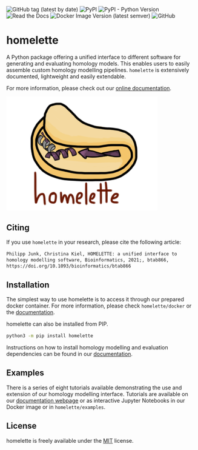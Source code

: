 ![GitHub tag (latest by date)](https://img.shields.io/github/v/tag/philippjunk/homelette)
![PyPI](https://img.shields.io/pypi/v/homelette)
![PyPI - Python Version](https://img.shields.io/pypi/pyversions/homelette)
![Read the Docs](https://img.shields.io/readthedocs/homelette)
![Docker Image Version (latest semver)](https://img.shields.io/docker/v/philippjunk/homelette_template)
![GitHub](https://img.shields.io/github/license/philippjunk/homelette)


# homelette

A Python package offering a unified interface to different software for generating and evaluating homology models. This enables users to easily assemble custom homology modelling pipelines. `homelette` is extensively documented, lightweight and easily extendable.

For more information, please check out our [online documentation](https://homelette.readthedocs.io/).

<img src="logo/logo.png" alt="Logo" width="400"/>

## Citing

If you use `homelette` in your research, please cite the following article: 

    Philipp Junk, Christina Kiel, HOMELETTE: a unified interface to homology modelling software, Bioinformatics, 2021;, btab866, https://doi.org/10.1093/bioinformatics/btab866

## Installation

The simplest way to use homelette is to access it through our prepared docker container. For more information, please check `homelette/docker` or the [documentation](https://homelette.readthedocs.io/).

homelette can also be installed from PIP.

```bash
python3 -m pip install homelette
```

Instructions on how to install homology modelling and evaluation dependencies can be found in our [documentation](https://homelette.readthedocs.io/).

## Examples

There is a series of eight tutorials available demonstrating the use and extension of our homology modelling interface. Tutorials are available on our [documentation webpage](https://homelette.readthedocs.io/) or as interactive Jupyter Notebooks in our Docker image or in `homelette/examples`.

## License

homelette is freely available under the [MIT](https://choosealicense.com/licenses/mit/) license.
